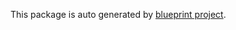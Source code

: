 This package is auto generated by [blueprint project][1].

[1]: https://github.com/likianta/declare-qtquick/tree/main/blueprint
